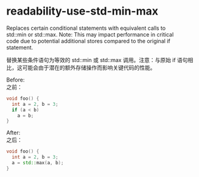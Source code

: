 # readability-use-std-min-max

Replaces certain conditional statements with equivalent calls to  
std::min or std::max. Note: This may impact performance in critical  
code due to potential additional stores compared to the original if  
statement.

替换某些条件语句为等效的 std::min 或 std::max 调用。注意：与原始 if 语句相比，这可能会由于潜在的额外存储操作而影响关键代码的性能。

Before:  
之前：

```c++
void foo() {
  int a = 2, b = 3;
  if (a < b)
    a = b;
}
```

After:  
之后：

```c++
void foo() {
  int a = 2, b = 3;
  a = std::max(a, b);
}
```
